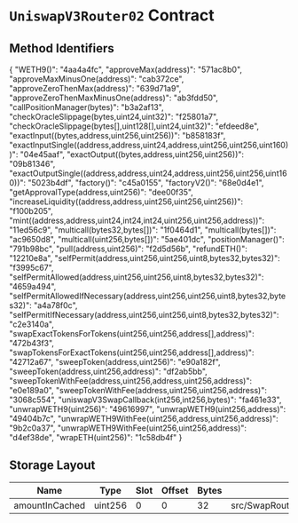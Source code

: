# `UniswapV3Router02` Contract

## Method Identifiers

{
  "WETH9()": "4aa4a4fc",
  "approveMax(address)": "571ac8b0",
  "approveMaxMinusOne(address)": "cab372ce",
  "approveZeroThenMax(address)": "639d71a9",
  "approveZeroThenMaxMinusOne(address)": "ab3fdd50",
  "callPositionManager(bytes)": "b3a2af13",
  "checkOracleSlippage(bytes,uint24,uint32)": "f25801a7",
  "checkOracleSlippage(bytes[],uint128[],uint24,uint32)": "efdeed8e",
  "exactInput((bytes,address,uint256,uint256))": "b858183f",
  "exactInputSingle((address,address,uint24,address,uint256,uint256,uint160))": "04e45aaf",
  "exactOutput((bytes,address,uint256,uint256))": "09b81346",
  "exactOutputSingle((address,address,uint24,address,uint256,uint256,uint160))": "5023b4df",
  "factory()": "c45a0155",
  "factoryV2()": "68e0d4e1",
  "getApprovalType(address,uint256)": "dee00f35",
  "increaseLiquidity((address,address,uint256,uint256,uint256))": "f100b205",
  "mint((address,address,uint24,int24,int24,uint256,uint256,address))": "11ed56c9",
  "multicall(bytes32,bytes[])": "1f0464d1",
  "multicall(bytes[])": "ac9650d8",
  "multicall(uint256,bytes[])": "5ae401dc",
  "positionManager()": "791b98bc",
  "pull(address,uint256)": "f2d5d56b",
  "refundETH()": "12210e8a",
  "selfPermit(address,uint256,uint256,uint8,bytes32,bytes32)": "f3995c67",
  "selfPermitAllowed(address,uint256,uint256,uint8,bytes32,bytes32)": "4659a494",
  "selfPermitAllowedIfNecessary(address,uint256,uint256,uint8,bytes32,bytes32)": "a4a78f0c",
  "selfPermitIfNecessary(address,uint256,uint256,uint8,bytes32,bytes32)": "c2e3140a",
  "swapExactTokensForTokens(uint256,uint256,address[],address)": "472b43f3",
  "swapTokensForExactTokens(uint256,uint256,address[],address)": "42712a67",
  "sweepToken(address,uint256)": "e90a182f",
  "sweepToken(address,uint256,address)": "df2ab5bb",
  "sweepTokenWithFee(address,uint256,address,uint256,address)": "e0e189a0",
  "sweepTokenWithFee(address,uint256,uint256,address)": "3068c554",
  "uniswapV3SwapCallback(int256,int256,bytes)": "fa461e33",
  "unwrapWETH9(uint256)": "49616997",
  "unwrapWETH9(uint256,address)": "49404b7c",
  "unwrapWETH9WithFee(uint256,address,uint256,address)": "9b2c0a37",
  "unwrapWETH9WithFee(uint256,uint256,address)": "d4ef38de",
  "wrapETH(uint256)": "1c58db4f"
}

## Storage Layout

| Name           | Type    | Slot | Offset | Bytes | Contract                                                 |
|----------------|---------|------|--------|-------|----------------------------------------------------------|
| amountInCached | uint256 | 0    | 0      | 32    | src/SwapRouter02/contracts/SwapRouter02.sol:SwapRouter02 |
